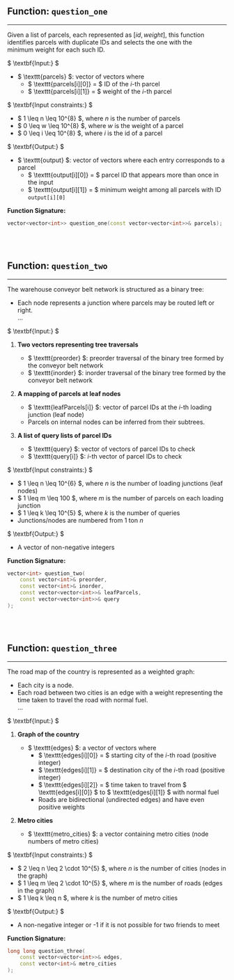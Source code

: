 ## **Function:** `question_one`  

---

Given a list of parcels, each represented as $[id, weight]$, this function  
identifies parcels with duplicate IDs and selects the one with the  
minimum weight for each such ID.  

$
\textbf{Input:}
$
- $ \texttt{parcels} $: vector of vectors where  
  - $ \texttt{parcels[i][0]} = $ ID of the $i$-th parcel  
  - $ \texttt{parcels[i][1]} = $ weight of the $i$-th parcel  


$
\textbf{Input constraints:}
$  
- $ 1 \leq n \leq 10^{8} $, where $n$ is the number of parcels
- $ 0 \leq w \leq 10^{8} $, where $w$ is the weight of a parcel
- $ 0 \leq i \leq 10^{8} $, where $i$ is the id of a parcel

$
\textbf{Output:}
$
- $ \texttt{output} $: vector of vectors where each entry corresponds to a parcel  
  - $ \texttt{output[i][0]} = $ parcel ID that appears more than once in the input  
  - $ \texttt{output[i][1]} = $ minimum weight among all parcels with ID $\texttt{output[i][0]}$  

**Function Signature:**  

```cpp
vector<vector<int>> question_one(const vector<vector<int>>& parcels);
```

<br><br>



## **Function:** `question_two`  

---

The warehouse conveyor belt network is structured as a binary tree:  
- Each node represents a junction where parcels may be routed left or right.  
...

$
\textbf{Input:}
$  
1. **Two vectors representing tree traversals**  
   - $ \texttt{preorder} $: preorder traversal of the binary tree formed by the conveyor belt network  
   - $ \texttt{inorder} $: inorder traversal of the binary tree formed by the conveyor belt network  
   <!-- - These uniquely determine the binary tree structure.   -->

2. **A mapping of parcels at leaf nodes**  
   - $ \texttt{leafParcels[i]} $: vector of parcel IDs at the $i$-th loading junction (leaf node)  
   - Parcels on internal nodes can be inferred from their subtrees.  

3. **A list of query lists of parcel IDs**  
   - $ \texttt{query} $: vector of vectors of parcel IDs to check  
   - $ \texttt{query[i]} $: $i$-th vector of parcel IDs to check  


$
\textbf{Input constraints:}
$  
- $ 1 \leq n \leq 10^{6} $, where $n$ is the number of loading junctions (leaf nodes)  
- $ 1 \leq m \leq 100 $, where $m$ is the number of parcels on each loading junction  
- $ 1 \leq k \leq 10^{5} $, where $k$ is the number of queries  
- Junctions/nodes are numbered from 1 ton $n$

$
\textbf{Output:}
$  
- A vector of non-negative integers  

**Function Signature:**  

```cpp
vector<int> question_two(
    const vector<int>& preorder,
    const vector<int>& inorder,
    const vector<vector<int>>& leafParcels,
    const vector<vector<int>>& query
);
```



<br><br>


## **Function:** `question_three`  

---

The road map of the country is represented as a weighted graph:  
- Each city is a node.  
- Each road between two cities is an edge with a weight representing the time taken to travel the road with normal fuel.  
...

$
\textbf{Input:}
$  
1. **Graph of the country**  
   - $ \texttt{edges} $: a vector of vectors where  
     - $ \texttt{edges[i][0]} = $ starting city of the $i$-th road (positive integer)  
     - $ \texttt{edges[i][1]} = $ destination city of the $i$-th road (positive integer)  
     - $ \texttt{edges[i][2]} = $ time taken to travel from $ \texttt{edges[i][0]} $ to $ \texttt{edges[i][1]} $ with normal fuel  
     - Roads are bidirectional (undirected edges) and have even positive weights  

2. **Metro cities**  
   - $ \texttt{metro\_cities} $: a vector containing metro cities (node numbers of metro cities)  

$
\textbf{Input constraints:}
$  
- $ 2 \leq n \leq 2 \cdot 10^{5} $, where $n$ is the number of cities (nodes in the graph)  
- $ 1 \leq m \leq 2 \cdot 10^{5} $, where $m$ is the number of roads (edges in the graph)  
- $ 1 \leq k \leq n $, where $k$ is the number of metro cities 
 
$
\textbf{Output:}
$  
- A non-negative integer or -1 if it is not possible for two friends to meet  

**Function Signature:**  

```cpp
long long question_three(
    const vector<vector<int>>& edges,
    const vector<int>& metro_cities
);

```




